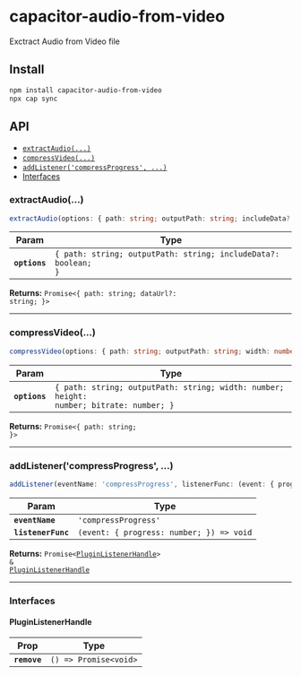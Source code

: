 # capacitor-audio-from-video

Exctract Audio from Video file

## Install

```bash
npm install capacitor-audio-from-video
npx cap sync
```

## API

<docgen-index>

* [`extractAudio(...)`](#extractaudio)
* [`compressVideo(...)`](#compressvideo)
* [`addListener('compressProgress', ...)`](#addlistenercompressprogress)
* [Interfaces](#interfaces)

</docgen-index>

<docgen-api>
<!--Update the source file JSDoc comments and rerun docgen to update the docs below-->

### extractAudio(...)

```typescript
extractAudio(options: { path: string; outputPath: string; includeData?: boolean; }) => Promise<{ path: string; dataUrl?: string; }>
```

| Param         | Type                                                                      |
| ------------- | ------------------------------------------------------------------------- |
| **`options`** | <code>{ path: string; outputPath: string; includeData?: boolean; }</code> |

**Returns:** <code>Promise&lt;{ path: string; dataUrl?: string; }&gt;</code>

--------------------


### compressVideo(...)

```typescript
compressVideo(options: { path: string; outputPath: string; width: number; height: number; bitrate: number; }) => Promise<{ path: string; }>
```

| Param         | Type                                                                                               |
| ------------- | -------------------------------------------------------------------------------------------------- |
| **`options`** | <code>{ path: string; outputPath: string; width: number; height: number; bitrate: number; }</code> |

**Returns:** <code>Promise&lt;{ path: string; }&gt;</code>

--------------------


### addListener('compressProgress', ...)

```typescript
addListener(eventName: 'compressProgress', listenerFunc: (event: { progress: number; }) => void) => Promise<PluginListenerHandle> & PluginListenerHandle
```

| Param              | Type                                                   |
| ------------------ | ------------------------------------------------------ |
| **`eventName`**    | <code>'compressProgress'</code>                        |
| **`listenerFunc`** | <code>(event: { progress: number; }) =&gt; void</code> |

**Returns:** <code>Promise&lt;<a href="#pluginlistenerhandle">PluginListenerHandle</a>&gt; & <a href="#pluginlistenerhandle">PluginListenerHandle</a></code>

--------------------


### Interfaces


#### PluginListenerHandle

| Prop         | Type                                      |
| ------------ | ----------------------------------------- |
| **`remove`** | <code>() =&gt; Promise&lt;void&gt;</code> |

</docgen-api>
